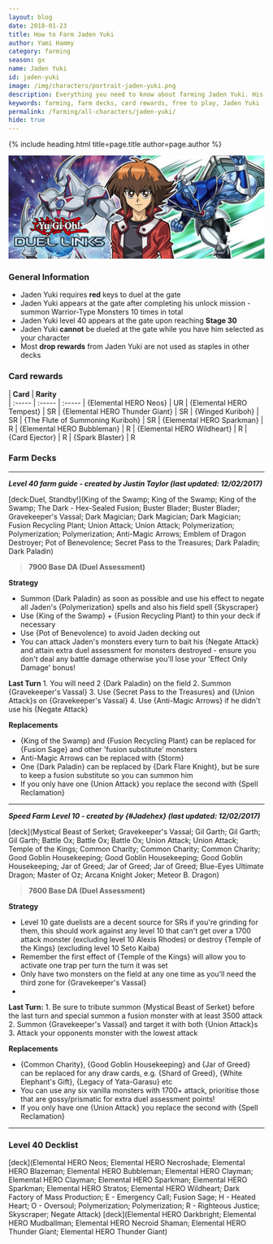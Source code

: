 ```yaml
---
layout: blog
date: 2018-01-23
title: How to Farm Jaden Yuki
author: Yami Hammy
category: farming
season: gx
name: Jaden Yuki
id: jaden-yuki
image: /img/characters/portrait-jaden-yuki.png
description: Everything you need to know about farming Jaden Yuki. His decklists, card rewards, top level farm decks with strategy information and free to play card replacements. This article will help you farm Jaden Yuki as efficiently as possible.
keywords: farming, farm decks, card rewards, free to play, Jaden Yuki
permalink: /farming/all-characters/jaden-yuki/
hide: true
---
```


{% include heading.html title=page.title author=page.author %}

![Jaden Banner](/img/content/events/jaden.png)

### General Information
* Jaden Yuki requires **red** keys to duel at the gate
* Jaden Yuki appears at the gate after completing his unlock mission - summon Warrior-Type Monsters 10 times in total
* Jaden Yuki level 40 appears at the gate upon reaching **Stage 30**
* Jaden Yuki **cannot** be dueled at the gate while you have him selected as your character
* Most **drop rewards** from Jaden Yuki are not used as staples in other decks
 
### Card rewards

| **Card** |  **Rarity**  
| :----- | :----- | :----- 
| {Elemental HERO Neos} | UR
| {Elemental HERO Tempest} | SR
| {Elemental HERO Thunder Giant} | SR
| {Winged Kuriboh} | SR
| {The Flute of Summoning Kuriboh} | SR
| {Elemental HERO Sparkman} | R
| {Elemental HERO Bubbleman} | R
| {Elemental HERO Wildheart} | R
| {Card Ejector} | R
| {Spark Blaster} | R


### Farm Decks
---
***Level 40 farm guide - created by Justin Taylor (last updated: 12/02/2017)***

[deck:Duel, Standby!](King of the Swamp; King of the Swamp; King of the Swamp; The Dark - Hex-Sealed Fusion; Buster Blader; Buster Blader; Gravekeeper's Vassal; Dark Magician; Dark Magician; Dark Magician; Fusion Recycling Plant; Union Attack; Union Attack; Polymerization; Polymerization; Polymerization; Anti-Magic Arrows; Emblem of Dragon Destroyer; Pot of Benevolence; Secret Pass to the Treasures; Dark Paladin; Dark Paladin)

> **7900 Base DA (Duel Assessment)**

**Strategy**
* Summon {Dark Paladin} as soon as possible and use his effect to negate all Jaden's {Polymerization} spells and also his field spell {Skyscraper}
* Use {King of the Swamp} + {Fusion Recycling Plant} to thin your deck if necessary
* Use {Pot of Benevolence} to avoid Jaden decking out
* You can attack Jaden's monsters every turn to bait his {Negate Attack} and attain extra duel assessment for monsters destroyed - ensure you don't deal any battle damage otherwise you'll lose your 'Effect Only Damage' bonus!

**Last Turn** 
		1. You will need 2 {Dark Paladin} on the field
		2. Summon {Gravekeeper's Vassal} 
		3. Use {Secret Pass to the Treasures} and {Union Attack}s on {Gravekeeper's Vassal} 
		4. Use {Anti-Magic Arrows} if he didn't use his {Negate Attack}
	
**Replacements**
* {King of the Swamp} and {Fusion Recycling Plant} can be replaced for {Fusion Sage} and other 'fusion substitute' monsters
* Anti-Magic Arrows can be replaced with {Storm}
* One {Dark Paladin} can be replaced by {Dark Flare Knight}, but be sure to keep a fusion substitute so you can summon him
* If you only have one {Union Attack} you replace the second with {Spell Reclamation}

---

***Speed Farm Level 10 - created by {#Jadehex} (last updated: 12/02/2017)***

[deck](Mystical Beast of Serket; Gravekeeper's Vassal; Gil Garth; Gil Garth; Gil Garth; Battle Ox; Battle Ox; Battle Ox; Union Attack; Union Attack; Temple of the Kings; Common Charity; Common Charity; Common Charity; Good Goblin Housekeeping; Good Goblin Housekeeping; Good Goblin Housekeeping; Jar of Greed; Jar of Greed; Jar of Greed; Blue-Eyes Ultimate Dragon; Master of Oz; Arcana Knight Joker; Meteor B. Dragon)

> **7600 Base DA (Duel Assessment)**

**Strategy**
* Level 10 gate duelists are a decent source for SRs  if you're grinding for them, this should work against any level 10 that can't get over a 1700 attack monster (excluding level 10 Alexis Rhodes) or destroy {Temple of the Kings} (excluding level 10 Seto Kaiba) 
* Remember the first effect of {Temple of the Kings} will allow you to activate one trap per turn the turn it was set
* Only have two monsters on the field at any one time as you'll need the third zone for {Gravekeeper's Vassal}
*  

**Last Turn:** 
		1. Be sure to tribute summon {Mystical Beast of Serket} before the last turn and special summon a fusion monster with at least 3500 attack
		2. Summon {Gravekeeper's Vassal} and target it with both {Union Attack}s
		3. Attack your opponents monster with the lowest attack 

**Replacements**
* {Common Charity}, {Good Goblin Housekeeping} and {Jar of Greed} can be replaced for any draw cards, e.g. {Shard of Greed}, {White Elephant's Gift}, {Legacy of Yata-Garasu} etc
* You can use any six vanilla monsters with 1700+ attack, prioritise those that are gossy/prismatic for extra duel assessment points!
* If you only have one {Union Attack} you replace the second with {Spell Reclamation}

---
 
### Level 40 Decklist

[deck](Elemental HERO Neos; Elemental HERO Necroshade; Elemental HERO Blazeman; Elemental HERO Bubbleman; Elemental HERO Clayman; Elemental HERO Clayman; Elemental HERO Sparkman; Elemental HERO Sparkman; Elemental HERO Stratos; Elemental HERO Wildheart; Dark Factory of Mass Production; E - Emergency Call; Fusion Sage; H - Heated Heart; O - Oversoul; Polymerization; Polymerization; R - Righteous Justice; Skyscraper; Negate Attack)
[deck](Elemental HERO Darkbright; Elemental HERO Mudballman; Elemental HERO Necroid Shaman; Elemental HERO Thunder Giant; Elemental HERO Thunder Giant)
